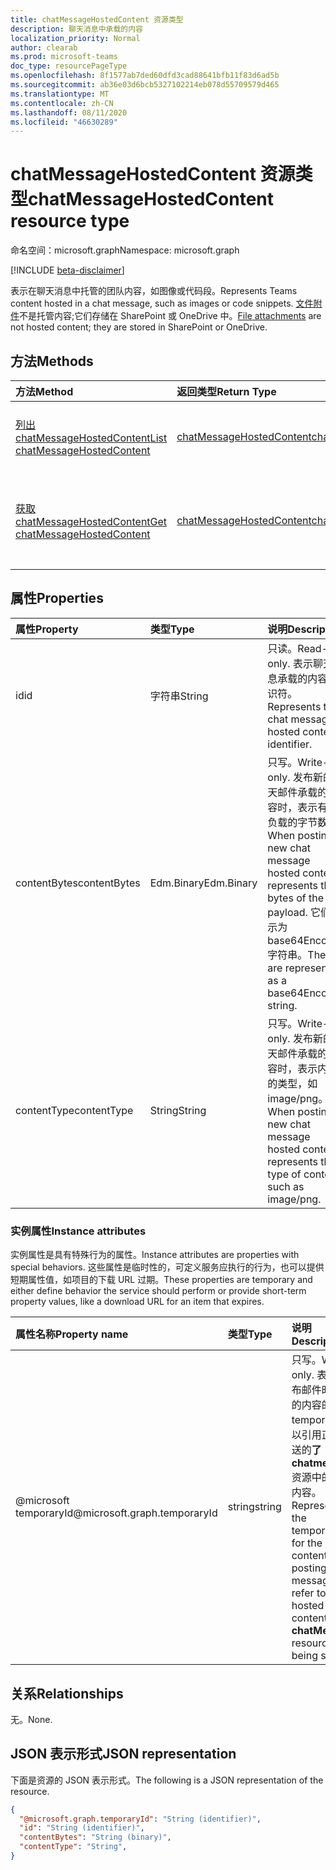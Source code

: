 ```yaml
---
title: chatMessageHostedContent 资源类型
description: 聊天消息中承载的内容
localization_priority: Normal
author: clearab
ms.prod: microsoft-teams
doc_type: resourcePageType
ms.openlocfilehash: 8f1577ab7ded60dfd3cad88641bfb11f83d6ad5b
ms.sourcegitcommit: ab36e03d6bcb5327102214eb078d55709579d465
ms.translationtype: MT
ms.contentlocale: zh-CN
ms.lasthandoff: 08/11/2020
ms.locfileid: "46630289"
---
```

# <a name="chatmessagehostedcontent-resource-type"></a><span data-ttu-id="7ecfc-103">chatMessageHostedContent 资源类型</span><span class="sxs-lookup"><span data-stu-id="7ecfc-103">chatMessageHostedContent resource type</span></span>

<span data-ttu-id="7ecfc-104">命名空间：microsoft.graph</span><span class="sxs-lookup"><span data-stu-id="7ecfc-104">Namespace: microsoft.graph</span></span>

[!INCLUDE [beta-disclaimer](../../includes/beta-disclaimer.md)]

<span data-ttu-id="7ecfc-105">表示在聊天消息中托管的团队内容，如图像或代码段。</span><span class="sxs-lookup"><span data-stu-id="7ecfc-105">Represents Teams content hosted in a chat message, such as images or code snippets.</span></span>
<span data-ttu-id="7ecfc-106">[文件附件](chatmessageattachment.md)不是托管内容;它们存储在 SharePoint 或 OneDrive 中。</span><span class="sxs-lookup"><span data-stu-id="7ecfc-106">[File attachments](chatmessageattachment.md) are not hosted content; they are stored in SharePoint or OneDrive.</span></span>

## <a name="methods"></a><span data-ttu-id="7ecfc-107">方法</span><span class="sxs-lookup"><span data-stu-id="7ecfc-107">Methods</span></span>

| <span data-ttu-id="7ecfc-108">方法</span><span class="sxs-lookup"><span data-stu-id="7ecfc-108">Method</span></span>       | <span data-ttu-id="7ecfc-109">返回类型</span><span class="sxs-lookup"><span data-stu-id="7ecfc-109">Return Type</span></span> | <span data-ttu-id="7ecfc-110">说明</span><span class="sxs-lookup"><span data-stu-id="7ecfc-110">Description</span></span> |
|:-------------|:------------|:------------|
| [<span data-ttu-id="7ecfc-111">列出 chatMessageHostedContent</span><span class="sxs-lookup"><span data-stu-id="7ecfc-111">List chatMessageHostedContent</span></span>](../api/chatmessage-list-chatmessagehostedcontents.md) | [<span data-ttu-id="7ecfc-112">chatMessageHostedContent</span><span class="sxs-lookup"><span data-stu-id="7ecfc-112">chatMessageHostedContent</span></span>](chatmessagehostedcontent.md) | <span data-ttu-id="7ecfc-113">检索邮件的**chatMessageHostedContent**列表。</span><span class="sxs-lookup"><span data-stu-id="7ecfc-113">Retrieve the list of **chatMessageHostedContent** for a message.</span></span> |
| [<span data-ttu-id="7ecfc-114">获取 chatMessageHostedContent</span><span class="sxs-lookup"><span data-stu-id="7ecfc-114">Get chatMessageHostedContent</span></span>](../api/chatmessagehostedcontent-get.md) | [<span data-ttu-id="7ecfc-115">chatMessageHostedContent</span><span class="sxs-lookup"><span data-stu-id="7ecfc-115">chatMessageHostedContent</span></span>](chatmessagehostedcontent.md) | <span data-ttu-id="7ecfc-116">读取**chatMessageHostedContent**对象的属性和关系。</span><span class="sxs-lookup"><span data-stu-id="7ecfc-116">Read the properties and relationships of a **chatMessageHostedContent** object.</span></span> |

## <a name="properties"></a><span data-ttu-id="7ecfc-117">属性</span><span class="sxs-lookup"><span data-stu-id="7ecfc-117">Properties</span></span>

| <span data-ttu-id="7ecfc-118">属性</span><span class="sxs-lookup"><span data-stu-id="7ecfc-118">Property</span></span>     | <span data-ttu-id="7ecfc-119">类型</span><span class="sxs-lookup"><span data-stu-id="7ecfc-119">Type</span></span>        | <span data-ttu-id="7ecfc-120">说明</span><span class="sxs-lookup"><span data-stu-id="7ecfc-120">Description</span></span> |
|:-------------|:------------|:------------|
|<span data-ttu-id="7ecfc-121">id</span><span class="sxs-lookup"><span data-stu-id="7ecfc-121">id</span></span>            |<span data-ttu-id="7ecfc-122">字符串</span><span class="sxs-lookup"><span data-stu-id="7ecfc-122">String</span></span>       | <span data-ttu-id="7ecfc-123">只读。</span><span class="sxs-lookup"><span data-stu-id="7ecfc-123">Read-only.</span></span> <span data-ttu-id="7ecfc-124">表示聊天消息承载的内容标识符。</span><span class="sxs-lookup"><span data-stu-id="7ecfc-124">Represents the chat message hosted content identifier.</span></span>|
|<span data-ttu-id="7ecfc-125">contentBytes</span><span class="sxs-lookup"><span data-stu-id="7ecfc-125">contentBytes</span></span>  |<span data-ttu-id="7ecfc-126">Edm.Binary</span><span class="sxs-lookup"><span data-stu-id="7ecfc-126">Edm.Binary</span></span>   | <span data-ttu-id="7ecfc-127">只写。</span><span class="sxs-lookup"><span data-stu-id="7ecfc-127">Write-only.</span></span> <span data-ttu-id="7ecfc-128">发布新的聊天邮件承载的内容时，表示有效负载的字节数。</span><span class="sxs-lookup"><span data-stu-id="7ecfc-128">When posting new chat message hosted content, represents the bytes of the payload.</span></span> <span data-ttu-id="7ecfc-129">它们表示为 base64Encoded 字符串。</span><span class="sxs-lookup"><span data-stu-id="7ecfc-129">These are represented as a base64Encoded string.</span></span>|
|<span data-ttu-id="7ecfc-130">contentType</span><span class="sxs-lookup"><span data-stu-id="7ecfc-130">contentType</span></span>   |<span data-ttu-id="7ecfc-131">String</span><span class="sxs-lookup"><span data-stu-id="7ecfc-131">String</span></span>       | <span data-ttu-id="7ecfc-132">只写。</span><span class="sxs-lookup"><span data-stu-id="7ecfc-132">Write-only.</span></span> <span data-ttu-id="7ecfc-133">发布新的聊天邮件承载的内容时，表示内容的类型，如 image/png。</span><span class="sxs-lookup"><span data-stu-id="7ecfc-133">When posting new chat message hosted content, represents the type of content, such as image/png.</span></span>|

### <a name="instance-attributes"></a><span data-ttu-id="7ecfc-134">实例属性</span><span class="sxs-lookup"><span data-stu-id="7ecfc-134">Instance attributes</span></span>

<span data-ttu-id="7ecfc-135">实例属性是具有特殊行为的属性。</span><span class="sxs-lookup"><span data-stu-id="7ecfc-135">Instance attributes are properties with special behaviors.</span></span>
<span data-ttu-id="7ecfc-136">这些属性是临时性的，可定义服务应执行的行为，也可以提供短期属性值，如项目的下载 URL 过期。</span><span class="sxs-lookup"><span data-stu-id="7ecfc-136">These properties are temporary and either define behavior the service should perform or provide short-term property values, like a download URL for an item that expires.</span></span>

| <span data-ttu-id="7ecfc-137">属性名称</span><span class="sxs-lookup"><span data-stu-id="7ecfc-137">Property name</span></span>                     | <span data-ttu-id="7ecfc-138">类型</span><span class="sxs-lookup"><span data-stu-id="7ecfc-138">Type</span></span>   | <span data-ttu-id="7ecfc-139">说明</span><span class="sxs-lookup"><span data-stu-id="7ecfc-139">Description</span></span>
|:----------------------------------|:-------|:--------------------------------
| <span data-ttu-id="7ecfc-140">@microsoft temporaryId</span><span class="sxs-lookup"><span data-stu-id="7ecfc-140">@microsoft.graph.temporaryId</span></span>      | <span data-ttu-id="7ecfc-141">string</span><span class="sxs-lookup"><span data-stu-id="7ecfc-141">string</span></span> | <span data-ttu-id="7ecfc-142">只写。</span><span class="sxs-lookup"><span data-stu-id="7ecfc-142">Write-only.</span></span> <span data-ttu-id="7ecfc-143">表示在发布邮件时承载的内容的 temporaryId，以引用正在发送的**了 chatmessage**资源中的托管内容。</span><span class="sxs-lookup"><span data-stu-id="7ecfc-143">Represents the temporaryId for the hosted content while posting a message to refer to the hosted content in **chatMessage** resource being sent.</span></span>|

## <a name="relationships"></a><span data-ttu-id="7ecfc-144">关系</span><span class="sxs-lookup"><span data-stu-id="7ecfc-144">Relationships</span></span>

<span data-ttu-id="7ecfc-145">无。</span><span class="sxs-lookup"><span data-stu-id="7ecfc-145">None.</span></span>

## <a name="json-representation"></a><span data-ttu-id="7ecfc-146">JSON 表示形式</span><span class="sxs-lookup"><span data-stu-id="7ecfc-146">JSON representation</span></span>

<span data-ttu-id="7ecfc-147">下面是资源的 JSON 表示形式。</span><span class="sxs-lookup"><span data-stu-id="7ecfc-147">The following is a JSON representation of the resource.</span></span>

<!-- {
  "blockType": "resource",
  "optionalProperties": [

  ],
  "@odata.type": "microsoft.graph.chatMessageHostedContent",
  "baseType": "",
  "keyProperty": "id"
}-->

```json
{
  "@microsoft.graph.temporaryId": "String (identifier)",
  "id": "String (identifier)",
  "contentBytes": "String (binary)",
  "contentType": "String",
}
```

<!-- uuid: 16cd6b66-4b1a-43a1-adaf-3a886856ed98
2019-02-04 14:57:30 UTC -->
<!-- {
  "type": "#page.annotation",
  "description": "chatMessageHostedContent resource",
  "keywords": "",
  "section": "documentation",
  "tocPath": ""
}-->

